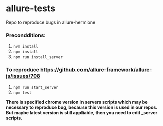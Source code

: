 # allure-tests
Repo to reproduce bugs in allure-hermione

### Precondditions:
1. `nvm install`
2. `npm install`
3. `npm run install_server`

### To reproduce https://github.com/allure-framework/allure-js/issues/708
1. `npm run start_server`
2. `npm test`

**There is specified chrome version in servers scripts which may be necessary to reproduce bug, because this version is used in our repos. But maybe latest version is still appliable, then you need to edit _server scripts.**
